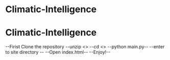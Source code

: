 # Climatic-Intelligence
# Climatic-Intelligence
--Firist Clone the repository
--unzip <<repo name>>
--cd <<repo name>>
--python main.py--
--enter to site directory --
--Open index.html--
--Enjoy!--
